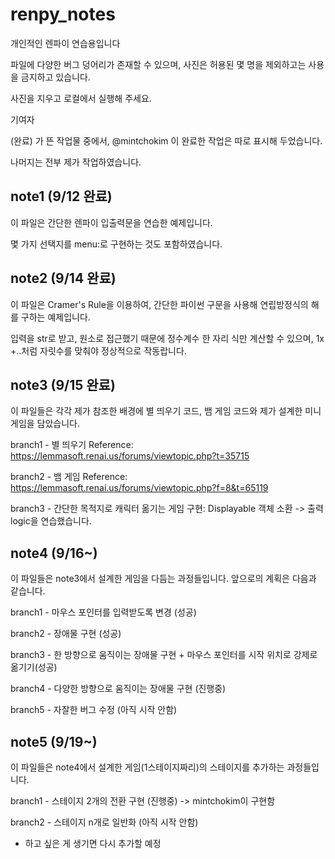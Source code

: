 # renpy_notes
개인적인 렌파이 연습용입니다

파일에 다양한 버그 덩어리가 존재할 수 있으며, 사진은 허용된 몇 명을 제외하고는 사용을 금지하고 있습니다.

사진을 지우고 로컬에서 실행해 주세요.

기여자

(완료) 가 뜬 작업물 중에서, @mintchokim 이 완료한 작업은 따로 표시해 두었습니다.

나머지는 전부 제가 작업하였습니다.

## note1 (9/12 완료)
이 파일은 간단한 렌파이 입출력문을 연습한 예제입니다.

몇 가지 선택지를 menu:로 구현하는 것도 포함하였습니다.

## note2 (9/14 완료)
이 파일은 Cramer's Rule을 이용하여, 간단한 파이썬 구문을 사용해 연립방정식의 해를 구하는 예제입니다.

입력을 str로 받고, 원소로 접근했기 때문에 정수계수 한 자리 식만 계산할 수 있으며, 1x +..처럼 자릿수를 맞춰야 정상적으로 작동랍니다.

## note3 (9/15 완료)
이 파일들은 각각 제가 참조한 배경에 별 띄우기 코드, 뱀 게임 코드와 제가 설계한 미니게임을 담았습니다.

branch1 - 별 띄우기 Reference: https://lemmasoft.renai.us/forums/viewtopic.php?t=35715

branch2 - 뱀 게임 Reference: https://lemmasoft.renai.us/forums/viewtopic.php?f=8&t=65119

branch3 - 간단한 목적지로 캐릭터 옮기는 게임 구현: Displayable 객체 소환 -> 출력 logic을 연습했습니다.

## note4 (9/16~)
이 파일들은 note3에서 설계한 게임을 다듬는 과정들입니다. 앞으로의 계획은 다음과 같습니다.

branch1 - 마우스 포인터를 입력받도록 변경 (성공)

branch2 - 장애물 구현 (성공)

branch3 - 한 방향으로 움직이는 장애물 구현 + 마우스 포인터를 시작 위치로 강제로 옮기기(성공)

branch4 - 다양한 방향으로 움직이는 장애물 구현 (진행중)

branch5 - 자잘한 버그 수정 (아직 시작 안함)

## note5 (9/19~)
이 파일들은 note4에서 설계한 게임(1스테이지짜리)의 스테이지를 추가하는 과정들입니다. 

branch1 - 스테이지 2개의 전환 구현 (진행중)
-> mintchokim이 구현함

branch2 - 스테이지 n개로 일반화 (아직 시작 안함)

+ 하고 싶은 게 생기면 다시 추가할 예정
